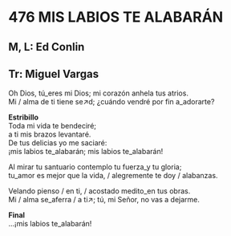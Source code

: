 # 476 MIS LABIOS TE ALABARÁN

## M, L: Ed Conlin
## Tr: Miguel Vargas

Oh Dios, tú_eres mi Dios; mi corazón anhela tus atrios.  
Mi / alma de ti tiene se↗d; ¿cuándo vendré por fin a_adorarte?  

**Estribillo**  
Toda mi vida te bendeciré;  
a ti mis brazos levantaré.  
De tus delicias yo me saciaré:  
¡mis labios te_alabarán; mis labios te_alabarán!  

Al mirar tu santuario contemplo tu fuerza_y tu gloria;  
tu_amor es mejor que la vida, / alegremente te doy / alabanzas.  

Velando pienso / en ti, / acostado medito_en tus obras.  
Mi / alma se_aferra / a ti↗; tú, mi Señor, no vas a dejarme.  

**Final**  
...¡mis labios te_alabarán!  

